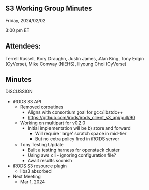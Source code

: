 ## S3 Working Group Minutes

Friday, 2024/02/02

3:00 pm ET

## Attendees:

Terrell Russell, Kory Draughn, Justin James, Alan King, Tony Edgin (CyVerse), Mike Conway (NIEHS), Illyoung Choi (CyVerse)

## Minutes

DISCUSSION

 - iRODS S3 API
   - Removed coroutines
     - Aligns with consortium goal for gcc/libstdc++
     - https://github.com/irods/irods_client_s3_api/pull/90
   - Working on multipart for v0.2.0
     - Initial implementation will be b) store and forward
       - Will require 'large' scratch space in mid-tier
       - But no extra policy fired in iRODS server
   - Tony Testing Update
     - Built a testing harness for openstack cluster
     - Using aws cli - ignoring configuration file?
     - Await results soonish
 - iRODS S3 resource plugin
   - libs3 absorbed
 - Next Meeting
   - Mar 1, 2024
